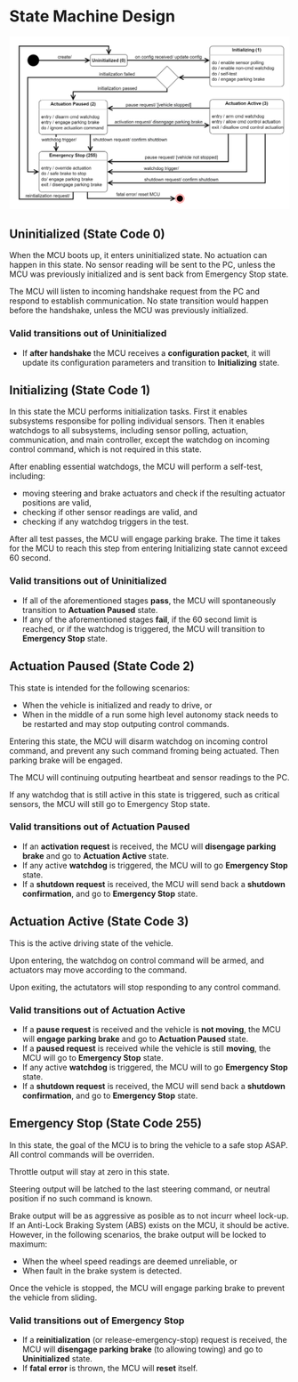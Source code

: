 # State Machine Design

![GKC State Machine](gkc_state_machine.png)

## Uninitialized (State Code 0)

When the MCU boots up, it enters uninitialized state. No actuation can happen in this state. No sensor reading will be sent to the PC, unless the MCU was previously initialized and is sent back from Emergency Stop state.

The MCU will listen to incoming handshake request from the PC and respond to establish communication. No state transition would happen before the handshake, unless the MCU was previously initialized.

### Valid transitions out of Uninitialized

- If **after handshake** the MCU receives a **configuration packet**, it will update its configuration parameters and transition to **Initializing** state.

## Initializing (State Code 1)

In this state the MCU performs initialization tasks. First it enables subsystems responsibe for polling individual sensors. Then it enables watchdogs to all subsystems, including sensor polling, actuation, communication, and main controller, except the watchdog on incoming control command, which is not required in this state.

After enabling essential watchdogs, the MCU will perform a self-test, including:

- moving steering and brake actuators and check if the resulting actuator positions are valid,
- checking if other sensor readings are valid, and
- checking if any watchdog triggers in the test.

After all test passes, the MCU will engage parking brake. The time it takes for the MCU to reach this step from entering Initializing state cannot exceed 60 second.

### Valid transitions out of Uninitialized

- If all of the aforementioned stages **pass**, the MCU will spontaneously transition to **Actuation Paused** state.
- If any of the aforementioned stages **fail**, if the 60 second limit is reached, or if the watchdog is triggered, the MCU will transition to **Emergency Stop** state.

## Actuation Paused (State Code 2)

This state is intended for the following scenarios:

- When the vehicle is initialized and ready to drive, or
- When in the middle of a run some high level autonomy stack needs to be restarted and may stop outputing control commands.

Entering this state, the MCU will disarm watchdog on incoming control command, and prevent any such command froming being actuated. Then parking brake will be engaged.

The MCU will continuing outputing heartbeat and sensor readings to the PC.

If any watchdog that is still active in this state is triggered, such as critical sensors, the MCU will still go to Emergency Stop state.

### Valid transitions out of Actuation Paused

- If an **activation request** is received, the MCU will **disengage parking brake** and go to **Actuation Active** state.
- If any active **watchdog** is triggered, the MCU will to go **Emergency Stop** state.
- If a **shutdown request** is received, the MCU will send back a **shutdown confirmation**, and go to **Emergency Stop** state.

## Actuation Active (State Code 3)

This is the active driving state of the vehicle.

Upon entering, the watchdog on control command will be armed, and actuators may move according to the command.

Upon exiting, the actutators will stop responding to any control command.

### Valid transitions out of Actuation Active

- If a **pause request** is received and the vehicle is **not moving**, the MCU will **engage parking brake** and go to **Actuation Paused** state.
- If a **paused request** is received while the vehicle is still **moving**, the MCU will go to **Emergency Stop** state.
- If any active **watchdog** is triggered, the MCU will to go **Emergency Stop** state.
- If a **shutdown request** is received, the MCU will send back a **shutdown confirmation**, and go to **Emergency Stop** state.

## Emergency Stop (State Code 255)

In this state, the goal of the MCU is to bring the vehicle to a safe stop ASAP. All control commands will be overriden.

Throttle output will stay at zero in this state.

Steering output will be latched to the last steering command, or neutral position if no such command is known.

Brake output will be as aggressive as posible as to not incurr wheel lock-up. If an Anti-Lock Braking System (ABS) exists on the MCU, it should be active. However, in the following scenarios, the brake output will be locked to maximum:

- When the wheel speed readings are deemed unreliable, or
- When fault in the brake system is detected.

Once the vehicle is stopped, the MCU will engage parking brake to prevent the vehicle from sliding.

### Valid transitions out of Emergency Stop

- If a **reinitialization** (or release-emergency-stop) request is received, the MCU will **disengage parking brake** (to allowing towing) and go to **Uninitialized** state.
- If **fatal error** is thrown, the MCU will **reset** itself.
